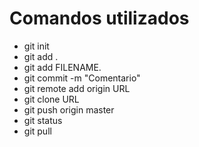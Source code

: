 # Comandos utilizados

* git init
* git add .
* git add FILENAME.
* git commit -m "Comentario"
* git remote add origin URL
* git clone URL
* git push origin master
* git status
* git pull
